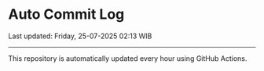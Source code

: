 # Auto Commit Log

Last updated: Friday, 25-07-2025 02:13 WIB

---

This repository is automatically updated every hour using GitHub Actions.
